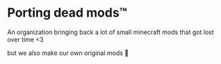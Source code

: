 # Porting dead mods™

An organization bringing back a lot of small minecraft mods that got lost over time <3
 
but we also make our own original mods 👀